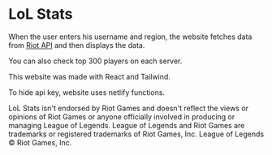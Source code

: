 # LoL Stats

When the user enters his username and region, the website fetches data from [Riot API](https://developer.riotgames.com/) and then displays the data.

You can also check top 300 players on each server.

This website was made with React and Tailwind.

To hide api key, website uses netlify functions.

LoL Stats isn't endorsed by Riot Games and doesn't reflect the views or opinions of Riot Games or anyone officially involved in producing or managing League of Legends. League of Legends and Riot Games are trademarks or registered trademarks of Riot Games, Inc. League of Legends © Riot Games, Inc.
